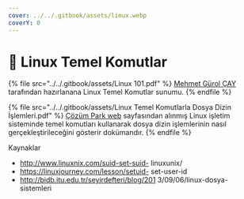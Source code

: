 ```yaml
---
cover: ../../.gitbook/assets/linux.webp
coverY: 0
---
```


# 🐧 Linux Temel Komutlar

{% file src="../../.gitbook/assets/Linux 101.pdf" %}
&#x20; [Mehmet Gürol ÇAY](https://github.com/gurolcay) tarafından hazırlanana Linux Temel Komutlar sunumu.
{% endfile %}

{% file src="../../.gitbook/assets/Linux Temel Komutlarla Dosya Dizin İşlemleri.pdf" %}
[Çözüm Park web](https://www.cozumpark.com/linux-temel-komutlarla-dosya-dizin-lemleri-b-l-m-3/) sayfasından alınmış Linux işletim sisteminde temel komutları kullanarak dosya dizin işlemlerinin nasıl gerçekleştirileceğini gösterir dokümandır.
{% endfile %}

Kaynaklar

* http://www.linuxnix.com/suid-set-suid- linuxunix/
* https://linuxjourney.com/lesson/setuid- set-user-id
* http://bidb.itu.edu.tr/seyirdefteri/blog/201 3/09/06/linux-dosya-sistemleri


